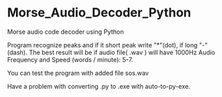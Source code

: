 # Morse_Audio_Decoder_Python

Morse audio code decoder using Python

Program recognize peaks and if it short peak write "*"(dot), if long "-"(dash).
The best result will be if audio file( .wav ) will have 1000Hz Audio Frequency and Speed (words / minute): 5-7.

You can test the program with added file sos.wav

Have a problem with converting .py to .exe with auto-to-py-exe.
